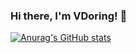 ### Hi there, I'm VDoring! 👋

[![Anurag's GitHub stats](https://github-readme-stats.vercel.app/api?username=VDoring)](https://github.com/anuraghazra/github-readme-stats)


<!--
**VDoring/VDoring** is a ✨ _special_ ✨ repository because its `README.md` (this file) appears on your GitHub profile.

Here are some ideas to get you started:

- 🔭 I’m currently working on ...
- 🌱 I’m currently learning ...
- 👯 I’m looking to collaborate on ...
- 🤔 I’m looking for help with ...
- 💬 Ask me about ...
- 📫 How to reach me: ...
- 😄 Pronouns: ...
- ⚡ Fun fact: ...
-->
